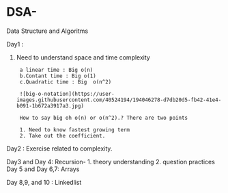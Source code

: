 # DSA-
Data Structure and Algoritms


Day1 :

 1. Need to understand space and time complexity
          
         a linear time : Big o(n)
         b.Contant time : Big o(1)
         c.Quadratic time : Big  o(n^2)

         ![big-o-notation](https://user-images.githubusercontent.com/40524194/194046278-d7db20d5-fb42-41e4-b091-1b672a3917a3.jpg)

         How to say big oh o(n) or o(n^2).? There are two points
         
         1. Need to know fastest growing term
         2. Take out the coefficient.
 Day2 : Exercise related to complexity.
         

Day3 and Day 4:
    Recursion- 1. theory understanding
               2. question practices
Day 5 and Day 6,7:
       Arrays
       
Day 8,9, and 10 :
       Linkedlist
         
    
